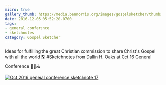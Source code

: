 ```yaml
---
micro: true
gallery_thumb: https://media.bennorris.org/images/gospelsketcher/thumbs/oct-16-2-oaks.jpg
date: 2016-12-05 05:52:20-0700
tags:
- general conference
- sketchnotes
category: Gospel Sketcher
---
```


Ideas for fulfilling the great Christian commission to share Christ's Gospel with all the world 🌎
#Sketchnotes from Dallin H. Oaks at Oct 16 General Conference ✍🏼⛪️

[![Oct 2016 general conference sketchnote 17](https://media.bennorris.org/images/gospelsketcher/general-conference/oct-2016/oct-16-2-oaks.jpg)](https://media.bennorris.org/images/gospelsketcher/general-conference/oct-2016/oct-16-2-oaks.jpg)